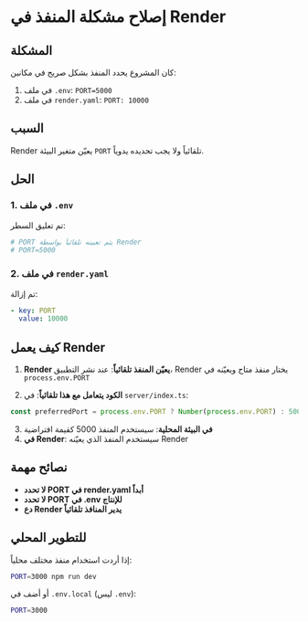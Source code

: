 # إصلاح مشكلة المنفذ في Render

## المشكلة
كان المشروع يحدد المنفذ بشكل صريح في مكانين:
1. في ملف `.env`: `PORT=5000`
2. في ملف `render.yaml`: `PORT: 10000`

## السبب
Render يعيّن متغير البيئة `PORT` تلقائياً ولا يجب تحديده يدوياً.

## الحل

### 1. في ملف `.env`
تم تعليق السطر:
```bash
# PORT يتم تعيينه تلقائياً بواسطة Render
# PORT=5000
```

### 2. في ملف `render.yaml`
تم إزالة:
```yaml
- key: PORT
  value: 10000
```

## كيف يعمل Render

1. **Render يعيّن المنفذ تلقائياً**: عند نشر التطبيق، Render يختار منفذ متاح ويعيّنه في `process.env.PORT`

2. **الكود يتعامل مع هذا تلقائياً**: في `server/index.ts`:
```typescript
const preferredPort = process.env.PORT ? Number(process.env.PORT) : 5000;
```

3. **في البيئة المحلية**: سيستخدم المنفذ 5000 كقيمة افتراضية
4. **في Render**: سيستخدم المنفذ الذي يعيّنه Render

## نصائح مهمة

- **لا تحدد PORT في render.yaml أبداً**
- **لا تحدد PORT في .env للإنتاج**
- **دع Render يدير المنافذ تلقائياً**

## للتطوير المحلي

إذا أردت استخدام منفذ مختلف محلياً:
```bash
PORT=3000 npm run dev
```

أو أضف في `.env.local` (ليس `.env`):
```bash
PORT=3000
```